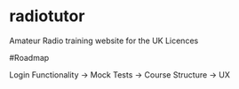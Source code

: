 # radiotutor
Amateur Radio training website for the UK Licences

#Roadmap

Login Functionality -> Mock Tests -> Course Structure -> UX